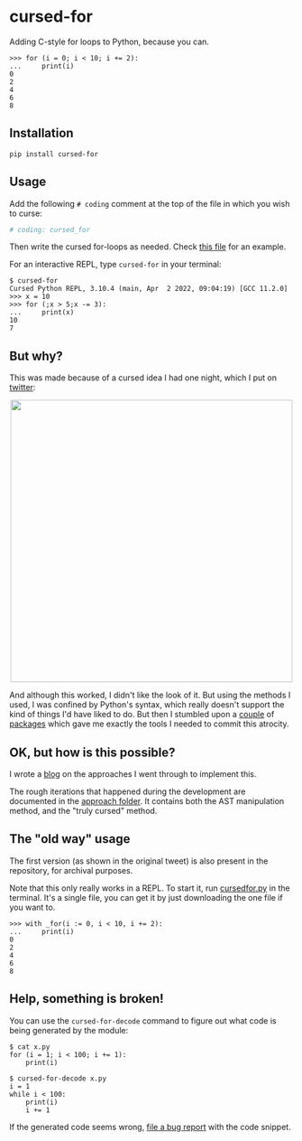 # cursed-for

Adding C-style for loops to Python, because you can.

```pycon
>>> for (i = 0; i < 10; i += 2):
...     print(i)
0
2
4
6
8
```

## Installation

```text
pip install cursed-for
```

## Usage

Add the following `# coding` comment at the top of the file in which you wish to
curse:

```python
# coding: cursed_for
```

Then write the cursed for-loops as needed. Check [this file][ex] for an example.

For an interactive REPL, type `cursed-for` in your terminal:

```console
$ cursed-for
Cursed Python REPL, 3.10.4 (main, Apr  2 2022, 09:04:19) [GCC 11.2.0]
>>> x = 10
>>> for (;x > 5;x -= 3):
...     print(x)
10
7
```

## But why?

This was made because of a cursed idea I had one night, which I put on
[twitter](https://twitter.com/sadhlife/status/1497501076589019139):

<p align="center">
  <img src="https://user-images.githubusercontent.com/43412083/173145281-1a63ad93-56c0-4fd0-b8f1-78e7bf7005d6.png" width="500">
</p>

And although this worked, I didn't like the look of it. But using the methods I
used, I was confined by Python's syntax, which really doesn't support the kind
of things I'd have liked to do. But then I stumbled upon a [couple][1] of
[packages][2] which gave me exactly the tools I needed to commit this atrocity.

## OK, but how is this possible?

I wrote a [blog][blog] on the approaches I went through to implement this.

The rough iterations that happened during the development are documented in the
[approach folder][3]. It contains both the AST manipulation method, and
the "truly cursed" method.

## The "old way" usage

The first version (as shown in the original tweet) is also present in the
repository, for archival purposes.

Note that this only really works in a REPL. To start it, run [cursedfor.py][4]
in the terminal. It's a single file, you can get it by just downloading the one
file if you want to.

```pycon
>>> with _for(i := 0, i < 10, i += 2):
...     print(i)
0
2
4
6
8
```

## Help, something is broken!

You can use the `cursed-for-decode` command to figure out what code is being
generated by the module:

```console
$ cat x.py                                                  
for (i = 1; i < 100; i += 1):
    print(i)

$ cursed-for-decode x.py
i = 1
while i < 100:
    print(i)
    i += 1
```

If the generated code seems wrong, [file a bug report][issue] with the code
snippet.

[1]: https://pypi.org/p/cstyle
[2]: https://github.com/asottile/future-fstrings
[3]: https://github.com/tusharsadhwani/cursed-for/approach
[4]: https://github.com/tusharsadhwani/cursed-for/approach/ast_manipulation/cursedfor.py
[ex]: https://github.com/tusharsadhwani/cursed-for/approach/the_truly_cursed_way/test_v3.py
[blog]: https://sadh.life/post/cursed-for
[issue]: https://github.com/tusharsadhwani/cursed-for/issues/new
